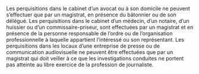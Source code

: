 Les perquisitions dans le cabinet d’un avocat ou à son domicile ne peuvent s’effectuer que par un magistrat, en présence du bâtonnier ou de son délégué.
Les perquisitions dans le cabinet d’un médecin, d’un notaire, d’un huissier ou d’un commissaire-priseur, sont effectuées par un magistrat et en présence de la personne responsable de l’ordre ou de l’organisation professionnelle à laquelle appartient l’intéressé ou son représentant.
Les perquisitions dans les locaux d’une entreprise de presse ou de communication audiovisuelle ne peuvent être effectuées que par un magistrat qui doit veiller à ce que les investigations conduites ne portent pas atteinte au libre exercice de la profession de journaliste.